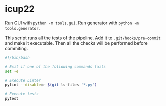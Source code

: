 # icup22

Run GUI with `python -m tools.gui`. Run generator with `python -m tools.generator`.

This script runs all the tests of the pipeline. Add it to `.git/hooks/pre-commit` and make it executable. Then all the checks will be performed before commiting.
```bash
#!/bin/bash

# Exit if one of the following commands fails
set -e

# Execute Linter
pylint --disable=r $(git ls-files '*.py')

# Execute tests
pytest
```
